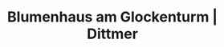 ---
title: "Blumenhaus am Glockenturm | Dittmer"
url: /wardenburg/blumenhaus-am-glockenturm-dittmer/
shop: Blumen
---